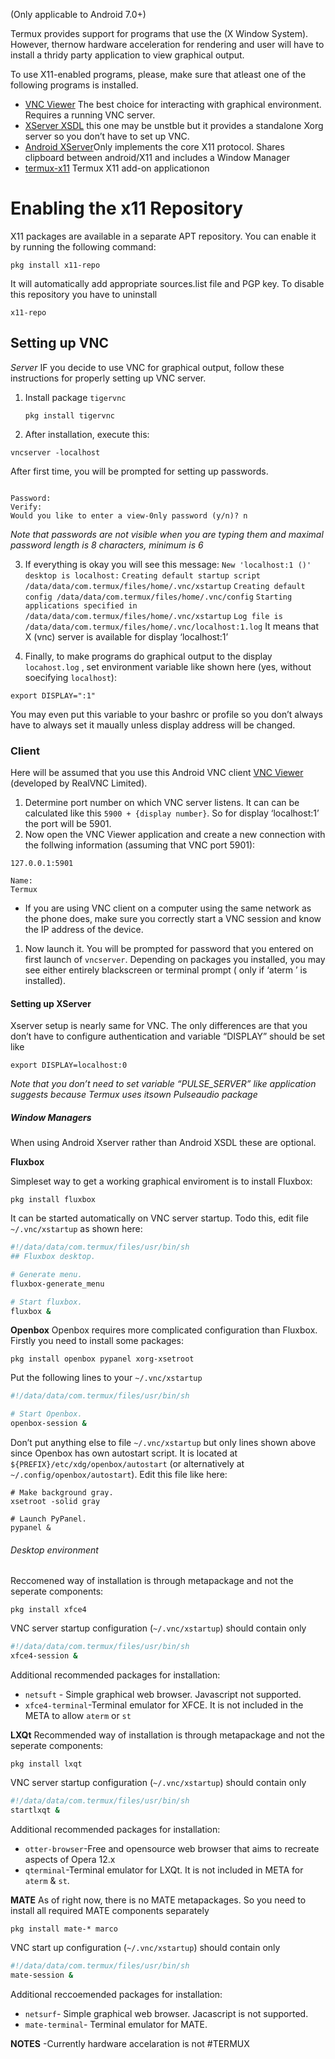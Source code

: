 (Only applicable to Android 7.0+)

Termux provides support for programs that use the (X Window System). However, thernow hardware acceleration for rendering and user will have to install a thridy party application to view graphical output. 

To use X11-enabled programs, please, make sure that atleast one of the following programs is installed.

- [VNC Viewer](https://play.google.com/store/apps/details?id=com.realvnc.viewer.android) The best choice for interacting with graphical environment. Requires a running VNC server.
- [XServer XSDL](https://play.google.com/store/apps/details?id=x.org.server) this one may be unstble but it provides a standalone Xorg server so you don’t have to set up VNC.
- [Android XServer](https://github.com/nwrkbiz/android-xserver)Only implements the core X11 protocol. Shares clipboard between android/X11 and includes a Window Manager
- [termux-x11](https://github.com/nwrkbiz/android-xserver) Termux X11 add-on applicationon

# Enabling the x11 Repository

X11 packages are available in a separate APT repository. You can enable it by running the following command: 
```
pkg install x11-repo
```
It will automatically add appropriate sources.list file and PGP key. 
To disable this repository you have to uninstall 
```
x11-repo
```


## Setting up VNC

*Server*
IF you decide to use VNC for graphical output, follow these instructions for properly setting up VNC server. 

1. Install package `tigervnc`
   ```
   pkg install tigervnc
   ```
2. After installation, execute this:
```
vncserver -localhost
```

   After first time, you will be prompted for setting up passwords.
```You will require a password to access your desktops

Password:
Verify:
Would you like to enter a view-0nly password (y/n)? n
```

*Note that passwords are not visible when you are typing them and maximal password length is 8 characters, minimum is 6*

3. If everything is okay you will see this message:
   ``New 'localhost:1 ()' desktop is localhost:``
   ``Creating default startup script /data/data/com.termux/files/home/.vnc/xstartup``
   ``Creating default config /data/data/com.termux/files/home/.vnc/config``
   ``Starting applications specified in /data/data/com.termux/files/home/.vnc/xstartup``
   ``Log file is`` ``/data/data/com.termux/files/home/.vnc/localhost:1.log``
It means that X (vnc) server is available for display ‘localhost:1’

1. Finally, to make programs do graphical output to the display `locahost.log` , set environment variable like shown here (yes, without soecifying `localhost`):
```
export DISPLAY=":1"
```
You may even put this variable to your bashrc or profile so you don’t always have to always set it maually unless display address will be changed.

### Client
Here will be assumed that you use this Android VNC client [VNC Viewer](https://play.google.com/store/apps/details?id=com.realvnc.viewer.android)  (developed by RealVNC Limited).

1. Determine port number on which VNC server listens. It can can be calculated like this  ``5900 + {display number}``. So for display ‘localhost:1’ the port will be 5901.
2. Now open the VNC Viewer application and create a new connection with the follwing information (assuming that VNC port 5901):
```Address: 
127.0.0.1:5901 

Name:
Termux
```
- If you are using VNC client on a computer using the same network as the phone does, make sure you correctly start a VNC session and know the IP address of the device.
1. Now launch it. You will be prompted for password that you entered on first launch of `vncserver`. Depending on packages you installed, you may see either entirely blackscreen or terminal prompt ( only if ‘aterm ’ is installed).

#### Setting up XServer 
Xserver setup is nearly same for VNC. The only differences are that you don’t have to configure authentication and variable “DISPLAY” should be set like 
```
export DISPLAY=localhost:0
```
*Note that you don’t need to set variable “PULSE_SERVER” like application suggests because Termux uses itsown Pulseaudio package*

##### Window Managers
When using Android Xserver rather than Android XSDL these are optional.

**Fluxbox**

Simpleset way to get a working graphical enviroment is to install Fluxbox:
```
pkg install fluxbox
```
It can be started automatically on VNC server startup. Todo this, edit file `~/.vnc/xstartup` as shown here:
```bash
#!/data/data/com.termux/files/usr/bin/sh
## Fluxbox desktop.

# Generate menu.
fluxbox-generate_menu

# Start fluxbox.
fluxbox &
```

**Openbox**
Openbox requires more complicated configuration than Fluxbox. Firstly you need to install some packages:
```
pkg install openbox pypanel xorg-xsetroot
```
Put the following lines to your `~/.vnc/xstartup`
```bash 
#!/data/data/com.termux/files/usr/bin/sh

# Start Openbox.
openbox-session &
```
Don’t put anything else to file `~/.vnc/xstartup` but only lines shown above since Openbox has own autostart script. It is located at `${PREFIX}/etc/xdg/openbox/autostart` (or alternatively at `~/.config/openbox/autostart`). Edit this file like here:
```
# Make background gray.
xsetroot -solid gray

# Launch PyPanel.
pypanel &
```

###### Desktop environment
Reccomened way of installation is through metapackage and not the seperate components:
```
pkg install xfce4
```
VNC server startup configuration (`~/.vnc/xstartup`) should contain only
```bash
#!/data/data/com.termux/files/usr/bin/sh
xfce4-session &
```
Additional recommended packages for installation:
- `netsuft` - Simple graphical web browser. Javascript not supported.
- `xfce4-terminal`-Terminal emulator for XFCE. It is not included in the META to allow `aterm` or `st`

**LXQt**
Recommended way of installation is through metapackage and not the seperate components: 
```
pkg install lxqt
```
VNC server startup configuration (`~/.vnc/xstartup`) should contain only
```bash
#!/data/data/com.termux/files/usr/bin/sh
startlxqt &
```
Additional recommended packages for installation:
- `otter-browser`-Free and opensource web browser that aims to recreate aspects of Opera 12.x
- `qterminal`-Terminal emulator for LXQt. It is not included in META for `aterm` & `st`.

**MATE**
As of right now, there is no MATE metapackages. So you need to install all required MATE components separately
```
pkg install mate-* marco
```
VNC start up configuration (`~/.vnc/xstartup`) should contain only
```bash
#!/data/data/com.termux/files/usr/bin/sh
mate-session &
```
Additional reccoemended packages for installation:
- `netsurf`- Simple graphical web browser. Jacascript is not supported.
- `mate-terminal`- Terminal emulator for MATE.

**NOTES**
-Currently hardware accelaration is not
#TERMUX 